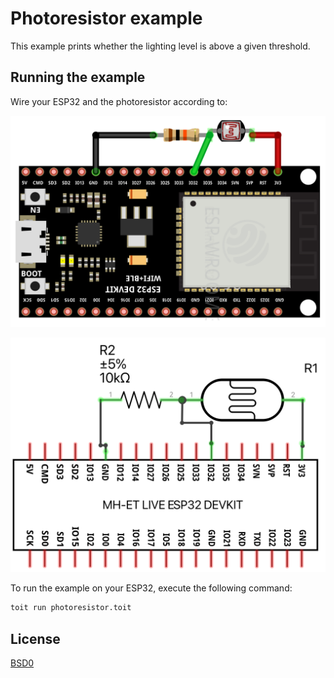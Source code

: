 # Photoresistor example

This example prints whether the lighting level is above a given threshold.

## Running the example

Wire your ESP32 and the photoresistor according to:

![Alt text](./photoresistor_breadboard.png "Photoresistor example - breadboard overview")

![Alt text](./photoresistor_schematic.png "Photoresistor example - schematic circuit")

To run the example on your ESP32, execute the following command:

```bash
toit run photoresistor.toit
```

## License

[BSD0](https://choosealicense.com/licenses/0bsd/)
